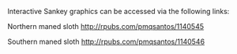 Interactive Sankey graphics can be accessed via the following links: 

Northern maned sloth 
http://rpubs.com/pmqsantos/1140545

Southern maned sloth
http://rpubs.com/pmqsantos/1140546

